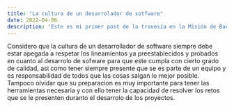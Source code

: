 ```yaml
---
title: "La cultura de un desarrolador de sotfware"
date: 2022-04-06
description: 'Este es mi primer post de la travesía en la Misión de Backend con Node JS de Launch X.'
---
```


Considero que la cultura de un desarrollador de software siempre debe estar apegada a respetar los lineamientos ya preestablecidos y probados en cuanto al desarrolo
de sofware para que este cumpla con cierto grado de calidad, asi como tener siempre presente que se es parte de un equipo y es responsabilidad de todos que las cosas 
salgan lo mejor posible. Tampoco olvidar que su preparacion es muy importante para tener las herramientas necesaria y con ello tener la capacidad de resolver los retos
que se le presenten duranto el desarrolo de los proyectos.
